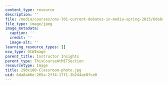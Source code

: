 ```yaml
---
content_type: resource
description: ''
file: /media/courses/cms-701-current-debates-in-media-spring-2015/6da8ab6e265a2ff417f12b244ae8fce0_290x180-Classroom-photo.jpg
file_type: image/jpeg
image_metadata:
  caption: ''
  credit: ''
  image-alt: ''
learning_resource_types: []
ocw_type: OCWImage
parent_title: Instructor Insights
parent_type: ThisCourseAtMITSection
resourcetype: Image
title: 290x180-Classroom-photo.jpg
uid: 6da8ab6e-265a-2ff4-17f1-2b244ae8fce0
---
```

